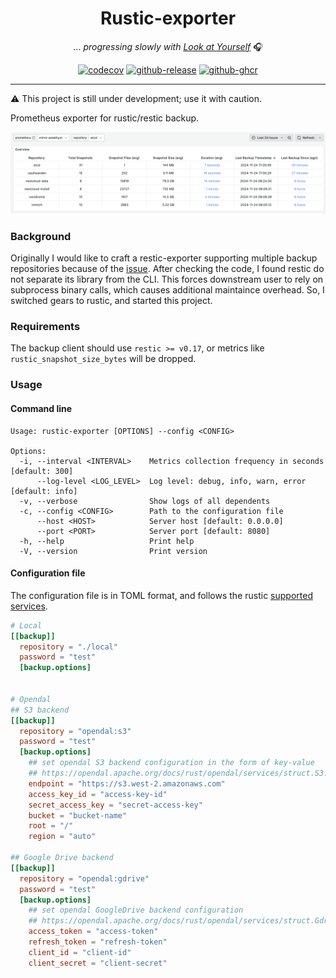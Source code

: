 <div align="center">

# Rustic-exporter

... _progressing slowly with [Look at Yourself](https://www.youtube.com/watch?v=tcq6qZOE03c)_ 🎧

[![codecov](https://codecov.io/gh/timtorChen/rustic-exporter/graph/badge.svg?token=34YBCFDN6B)](https://codecov.io/gh/timtorChen/rustic-exporter)
[![github-release](https://img.shields.io/github/v/release/timtorChen/rustic-exporter)](https://github.com/timtorChen/rustic-exporter/releases/latest)
[![github-ghcr](https://img.shields.io/badge/_ghcr.io-download-blue)](https://github.com/timtorChen/rustic-exporter/pkgs/container/rustic-exporter)

</div>

---

⚠️ This project is still under development; use it with caution.

Prometheus exporter for rustic/restic backup.

![](./example/grafana/screenshot.png)

### Background

Originally I would like to craft a restic-exporter supporting multiple backup repositories because of the [issue](https://github.com/ngosang/restic-exporter/issues/26#issuecomment-1915364225). After checking the code, I found restic do not separate its library from the CLI. This forces downstream user to rely on subprocess binary calls, which causes additional maintaince overhead. So, I switched gears to rustic, and started this project.

### Requirements

The backup client should use `restic >= v0.17`, or metrics like `rustic_snapshot_size_bytes` will be dropped.

### Usage

#### Command line

```
Usage: rustic-exporter [OPTIONS] --config <CONFIG>

Options:
  -i, --interval <INTERVAL>    Metrics collection frequency in seconds [default: 300]
      --log-level <LOG_LEVEL>  Log level: debug, info, warn, error [default: info]
  -v, --verbose                Show logs of all dependents
  -c, --config <CONFIG>        Path to the configuration file
      --host <HOST>            Server host [default: 0.0.0.0]
      --port <PORT>            Server port [default: 8080]
  -h, --help                   Print help
  -V, --version                Print version
```

#### Configuration file

The configuration file is in TOML format, and follows the rustic [supported services](https://rustic.cli.rs/docs/commands/init/services.html).

```toml
# Local
[[backup]]
  repository = "./local"
  password = "test"
  [backup.options]


# Opendal
## S3 backend
[[backup]]
  repository = "opendal:s3"
  password = "test"
  [backup.options]
    ## set opendal S3 backend configuration in the form of key-value
    ## https://opendal.apache.org/docs/rust/opendal/services/struct.S3.html#configuration
    endpoint = "https://s3.west-2.amazonaws.com"
    access_key_id = "access-key-id"
    secret_access_key = "secret-access-key"
    bucket = "bucket-name"
    root = "/"
    region = "auto"

## Google Drive backend
[[backup]]
  repository = "opendal:gdrive"
  password = "test"
  [backup.options]
    ## set opendal GoogleDrive backend configuration
    ## https://opendal.apache.org/docs/rust/opendal/services/struct.Gdrive.html
    access_token = "access-token"
    refresh_token = "refresh-token"
    client_id = "client-id"
    client_secret = "client-secret"
```
